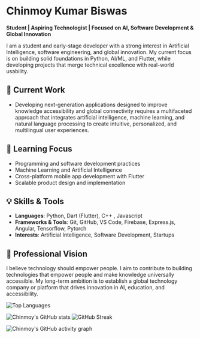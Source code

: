 # Chinmoy Kumar Biswas

**Student | Aspiring Technologist | Focused on AI, Software Development & Global Innovation**  

I am a student and early-stage developer with a strong interest in Artificial Intelligence, software engineering, and global innovation. My current focus is on building solid foundations in Python, AI/ML, and Flutter, while developing projects that merge technical excellence with real-world usability.  



## 💼 Current Work
- Developing next-generation applications designed to improve knowledge accessibility and global connectivity requires a multifaceted approach that integrates artificial intelligence, machine learning, and natural language processing to create intuitive, personalized, and multilingual user experiences.  



## 🧠 Learning Focus
- Programming and software development practices  
- Machine Learning and Artificial Intelligence  
- Cross-platform mobile app development with Flutter  
- Scalable product design and implementation  



## 💡 Skills & Tools
- **Languages**: Python, Dart (Flutter), C++ , Javascript  
- **Frameworks & Tools**: Git, GitHub, VS Code, Firebase, Express.js, Angular, Tensorflow, Pytorch  
- **Interests**: Artificial Intelligence, Software Development, Startups  



## 🔭 Professional Vision
I believe technology should empower people. I aim to contribute to building technologies that empower people and make knowledge universally accessible. My long-term ambition is to establish a global technology company or platform that drives innovation in AI, education, and accessibility.  


![Top Languages](https://github-readme-stats.vercel.app/api/top-langs/?username=Chinmoy-sh&layout=compact) 

![Chinmoy's GitHub stats](https://github-readme-stats.vercel.app/api?username=Chinmoy-sh&show_icons=true&theme=default) ![GitHub Streak](https://streak-stats.demolab.com/?user=Chinmoy-sh&theme=default) 


![Chinmoy's GitHub activity graph](https://github-readme-activity-graph.vercel.app/graph?username=Chinmoy-sh&theme=github-compact)



